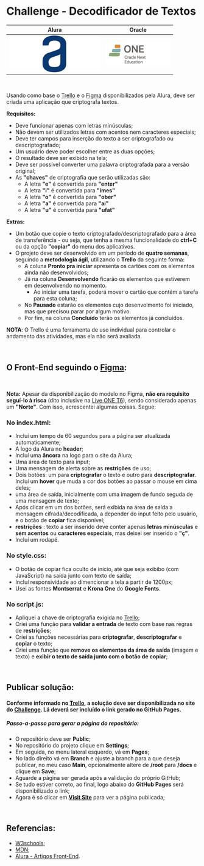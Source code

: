 # Challenge - Decodificador de Textos 

| Alura | Oracle |
| ----- | ------ |
| <img src=./assets/img/logo.svg alt="Logotipo da Alura" title="Logo da Alura"> | <img src=./assets/img/logo-one.webp alt="Logotipo da ONE" title="Logo da ONE"> |

<br>

Usando como base o [Trello](https://trello.com/b/EmUFmjCv/decodificador-de-texto-alura-challenges-oracle-one) e o [Figma](https://www.figma.com/file/tvFEYhVfZTjdJ5P24RGV21/Alura-Challenge---Desafio-1---L%C3%B3gica?type=design&node-id=0-1&mode=design&t=B6ZgXYblW4880u2K-0) disponibilizados pela Alura, deve ser criada uma aplicação que criptografa textos. 

**Requisitos:**

- Deve funcionar apenas com letras minúsculas;
- Não devem ser utilizados letras com acentos nem caracteres especiais;
- Deve ter campos para inserção do texto a ser criptografado ou descriptografado;
- Um usuário deve poder escolher entre as duas opções;
- O resultado deve ser exibido na tela;
- Deve ser possível converter uma palavra criptografada para a versão original;
- As **"chaves"** de criptografia que serão utilizadas são:
    - A letra **"e"** é convertida para **"enter"**
    - A letra **"i"** é convertida para **"imes"**
    - A letra **"o"** é convertida para **"ober"**
    - A letra **"a"** é convertida para **"ai"**
    - A letra **"u"** é convertida para **"ufat"**

**Extras:**

- Um botão que copie o texto criptografado/descriptografado para a área de transferência - ou seja, que tenha a mesma funcionalidade do **ctrl+C** ou da opção **"copiar"** do menu dos aplicativos.
- O projeto deve ser desenvolvido em um período de **quatro semanas**, seguindo a **metodologia ágil**, utilizando o **Trello** da seguinte forma:
    - A coluna **Pronto pra iniciar** apresenta os cartões com os elementos ainda não desenvolvidos;
    - Já na coluna **Desenvolvendo** ficarão os elementos que estiverem em desenvolvendo no momento. 
        - Ao iniciar uma tarefa, poderá mover o cartão que contém a tarefa para esta coluna;
    - No **Pausado** estarão os elementos cujo desenvolmento foi iniciado, mas que precisou parar por algum motivo.
    - Por fim, na coluna **Concluído** terão os elementos já concluídos.

**NOTA**: O Trello é uma ferramenta de uso individual para controlar o andamento das atividades, mas ela não será avaliada.

<br>

## O Front-End seguindo o [Figma](https://www.figma.com/file/tvFEYhVfZTjdJ5P24RGV21/Alura-Challenge---Desafio-1---L%C3%B3gica?type=design&node-id=0-1&mode=design&t=B6ZgXYblW4880u2K-0):

<br>

**Nota:** Apesar da disponibilização do modelo no Figma, **não era requisito seguí-lo à risca** (dito inclusive na [Live ONE T6](https://www.youtube.com/watch?v=XlfNkUeHYgE)), sendo considerado apenas um **"Norte"**. Com isso, acrescentei algumas coisas. Segue:   

### No **index.html**:

- Incluí um tempo de 60 segundos para a página ser atualizada automaticamente; 
- A logo da Alura no **header**;
- Incluí uma **âncora** na logo para o site da Alura;
- Uma área de texto para input;
- Uma mensagem de alerta sobre as **restrições** de uso;
- Dois botões: um para **criptografar** o texto e outro para **descriptografar**. Incluí um **hover** que muda a cor dos botões ao passar o mouse em cima deles;
- uma área de saída, inicialmente com uma imagem de fundo seguda de uma mensagem de texto;
- Após clicar em um dos botões, será exibida na área de saída a mensagem cifrada/decodificada, a depender do input feito pelo usuário, e o botão de **copiar** fica disponível;
- **restrições** : texto a ser inserido deve conter apenas **letras minúsculas** e **sem acentos** ou **caracteres especiais**, mas deixei ser inserido o **"ç"**.
-  Incluí um rodapé.

### No **style.css**:

- O botão de copiar fica oculto de início, até que seja exibibo (com JavaScript) na saída junto com texto de saída; 
- Incluí responsividade ao dimencionar a tela a partir de 1200px;
- Usei as fontes **Montserrat** e **Krona One** do **Google Fonts**.

### No **script.js**:

- Apliquei a chave de criptografia exigida no [Trello](https://trello.com/b/EmUFmjCv/decodificador-de-texto-alura-challenges-oracle-one);
- Criei uma função para **validar a entrada** de texto com base nas regras de **restrições**;
- Criei as funções necessárias para **criptografar**, **descriptografar** e **copiar** o texto;
- Criei uma função que **remove os elementos da área de saída** (imagem e texto) e **exibir o texto de saída junto com o botão de copiar**;

<br>

## Publicar solução:

#### Conforme informado no [Trello](https://trello.com/b/EmUFmjCv/decodificador-de-texto-alura-challenges-oracle-one), a solução deve ser disponibilizada no site do [Challenge](https://lp.alura.com.br/alura-latam-entrega-challenge-one-portugues). Lá deverá ser incluído o link gerado no **GitHub Pages**. 

##### Passo-a-passo para gerar a página do repositório:

- O repositório deve ser **Public**;
- No repositório do projeto clique em **Settings**;
- Em seguida, no menu lateral esquerdo, vá em **Pages**;
- No lado direito vá em **Branch** e ajuste a branch para a que deseja publicar, no meu caso **Main**, opcionalmente altere de **/root** para **/docs** e clique em **Save**;
- Aguarde a página ser gerada após a validação do próprio GitHub;
- Se tudo estiver correto, ao final, logo abaixo do **GitHub Pages** será disponibilizado o link;
- Agora é só clicar em [**Visit Site**](https://mdsoare.github.io/decodificador/) para ver a página publicada;

<br>

## Referencias:

- [W3schools](https://www.w3schools.com/);
- [MDN](https://developer.mozilla.org/pt-BR/);
- [Alura - Artigos Front-End](https://www.alura.com.br/artigos/como-colocar-projeto-no-ar-com-github-pages).
